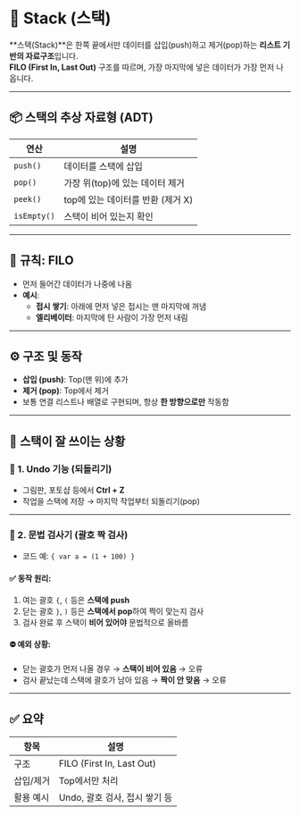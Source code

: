 # 🧠 Stack (스택)

**스택(Stack)**은 한쪽 끝에서만 데이터를 삽입(push)하고 제거(pop)하는 **리스트 기반의 자료구조**입니다.  
**FILO (First In, Last Out)** 구조를 따르며, 가장 마지막에 넣은 데이터가 가장 먼저 나옵니다.

---

## 📦 스택의 추상 자료형 (ADT)

| 연산       | 설명                           |
|------------|--------------------------------|
| `push()`   | 데이터를 스택에 삽입           |
| `pop()`    | 가장 위(top)에 있는 데이터 제거 |
| `peek()`   | top에 있는 데이터를 반환 (제거 X) |
| `isEmpty()`| 스택이 비어 있는지 확인        |

---

## 📌 규칙: FILO

- 먼저 들어간 데이터가 나중에 나옴
- **예시**:
    - **접시 쌓기**: 아래에 먼저 넣은 접시는 맨 마지막에 꺼냄
    - **엘리베이터**: 마지막에 탄 사람이 가장 먼저 내림

---

## ⚙️ 구조 및 동작

- **삽입 (push)**: Top(맨 위)에 추가
- **제거 (pop)**: Top에서 제거
- 보통 연결 리스트나 배열로 구현되며, 항상 **한 방향으로만** 작동함

---

## 🧩 스택이 잘 쓰이는 상황

### 🔄 1. Undo 기능 (되돌리기)

- 그림판, 포토샵 등에서 **Ctrl + Z**
- 작업을 스택에 저장 → 마지막 작업부터 되돌리기(pop)

---

### 📏 2. 문법 검사기 (괄호 짝 검사)

- 코드 예: `{ var a = (1 + 100) }`

#### ✅ 동작 원리:
1. 여는 괄호 `{`, `(` 등은 **스택에 push**
2. 닫는 괄호 `}`, `)` 등은 **스택에서 pop**하여 짝이 맞는지 검사
3. 검사 완료 후 스택이 **비어 있어야** 문법적으로 올바름

#### ⛔ 예외 상황:
- 닫는 괄호가 먼저 나올 경우 → **스택이 비어 있음** → 오류
- 검사 끝났는데 스택에 괄호가 남아 있음 → **짝이 안 맞음** → 오류

---

## ✅ 요약

| 항목       | 설명                             |
|------------|----------------------------------|
| 구조       | FILO (First In, Last Out)        |
| 삽입/제거  | Top에서만 처리                   |
| 활용 예시  | Undo, 괄호 검사, 접시 쌓기 등    |

